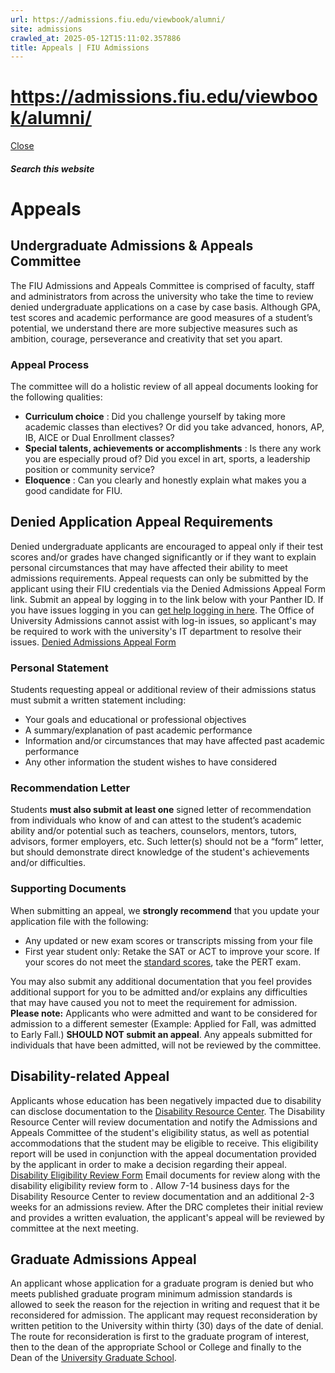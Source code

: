 ```yaml
---
url: https://admissions.fiu.edu/viewbook/alumni/
site: admissions
crawled_at: 2025-05-12T15:11:02.357886
title: Appeals | FIU Admissions
---
```


# https://admissions.fiu.edu/viewbook/alumni/

[ Close ](https://admissions.fiu.edu/how-to-apply/appeal/)
##### Search this website
# Appeals
## Undergraduate Admissions & Appeals Committee
The FIU Admissions and Appeals Committee is comprised of faculty, staff and administrators from across the university who take the time to review denied undergraduate applications on a case by case basis. Although GPA, test scores and academic performance are good measures of a student’s potential, we understand there are more subjective measures such as ambition, courage, perseverance and creativity that set you apart.
### Appeal Process
The committee will do a holistic review of all appeal documents looking for the following qualities:
  * **Curriculum choice** : Did you challenge yourself by taking more academic classes than electives? Or did you take advanced, honors, AP, IB, AICE or Dual Enrollment classes?
  * **Special talents, achievements or accomplishments** : Is there any work you are especially proud of? Did you excel in art, sports, a leadership position or community service?
  * **Eloquence** : Can you clearly and honestly explain what makes you a good candidate for FIU.


## Denied Application Appeal Requirements
Denied undergraduate applicants are encouraged to appeal only if their test scores and/or grades have changed significantly or if they want to explain personal circumstances that may have affected their ability to meet admissions requirements. Appeal requests can only be submitted by the applicant using their FIU credentials via the Denied Admissions Appeal Form link.
Submit an appeal by logging in to the link below with your Panther ID. If you have issues logging in you can [get help logging in here](https://onestop.fiu.edu/student-records-myfiu/access-myfiu/). The Office of University Admissions cannot assist with log-in issues, so applicant's may be required to work with the university's IT department to resolve their issues.
[Denied Admissions Appeal Form](https://imagenowweb.fiu.edu/imagenowforms/fs?form=AdmissionsPetitionAppeal)
### Personal Statement
Students requesting appeal or additional review of their admissions status must submit a written statement including: 
  * Your goals and educational or professional objectives
  * A summary/explanation of past academic performance
  * Information and/or circumstances that may have affected past academic performance
  * Any other information the student wishes to have considered


### Recommendation Letter
Students **must also submit at least one** signed letter of recommendation from individuals who know of and can attest to the student’s academic ability and/or potential such as teachers, counselors, mentors, tutors, advisors, former employers, etc. Such letter(s) should not be a “form” letter, but should demonstrate direct knowledge of the student's achievements and/or difficulties.
### Supporting Documents
When submitting an appeal, we **strongly recommend** that you update your application file with the following:
  * Any updated or new exam scores or transcripts missing from your file
  * First year student only: Retake the SAT or ACT to improve your score. If your scores do not meet the [standard scores](https://admissions.fiu.edu/_assets/docs/minimum-test-scores.pdf), take the PERT exam.


You may also submit any additional documentation that you feel provides additional support for you to be admitted and/or explains any difficulties that may have caused you not to meet the requirement for admission.
**Please note:** Applicants who were admitted and want to be considered for admission to a different semester (Example: Applied for Fall, was admitted to Early Fall.) **SHOULD NOT submit an appeal**. Any appeals submitted for individuals that have been admitted, will not be reviewed by the committee.
## Disability-related Appeal
Applicants whose education has been negatively impacted due to disability can disclose documentation to the [Disability Resource Center](https://studentaffairs.fiu.edu/get-support/disability-resource-center/). The Disability Resource Center will review documentation and notify the Admissions and Appeals Committee of the student's eligibility status, as well as potential accommodations that the student may be eligible to receive. This eligibility report will be used in conjunction with the appeal documentation provided by the applicant in order to make a decision regarding their appeal.
[Disability Eligibility Review Form](https://admissions.fiu.edu/_assets/docs/disability-recommendation-form.pdf)
Email documents for review along with the disability eligibility review form to . Allow 7-14 business days for the Disability Resource Center to review documentation and an additional 2-3 weeks for an admissions review. After the DRC completes their initial review and provides a written evaluation, the applicant's appeal will be reviewed by committee at the next meeting.
## Graduate Admissions Appeal
An applicant whose application for a graduate program is denied but who meets published graduate program minimum admission standards is allowed to seek the reason for the rejection in writing and request that it be reconsidered for admission. The applicant may request reconsideration by written petition to the University within thirty (30) days of the date of denial. The route for reconsideration is first to the graduate program of interest, then to the dean of the appropriate School or College and finally to the Dean of the [University Graduate School](https://gradschool.fiu.edu).

